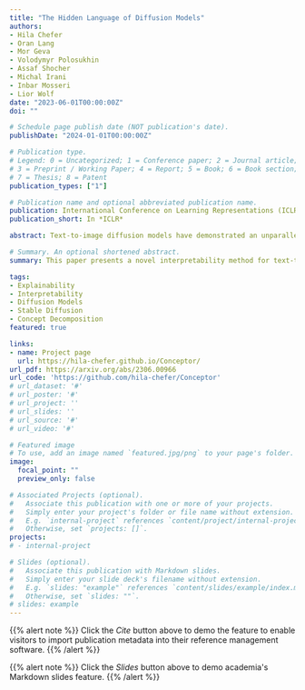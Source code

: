 ```yaml
---
title: "The Hidden Language of Diffusion Models"
authors:
- Hila Chefer
- Oran Lang
- Mor Geva
- Volodymyr Polosukhin 
- Assaf Shocher
- Michal Irani
- Inbar Mosseri
- Lior Wolf
date: "2023-06-01T00:00:00Z"
doi: ""

# Schedule page publish date (NOT publication's date).
publishDate: "2024-01-01T00:00:00Z"

# Publication type.
# Legend: 0 = Uncategorized; 1 = Conference paper; 2 = Journal article;
# 3 = Preprint / Working Paper; 4 = Report; 5 = Book; 6 = Book section;
# 7 = Thesis; 8 = Patent
publication_types: ["1"]

# Publication name and optional abbreviated publication name.
publication: International Conference on Learning Representations (ICLR)
publication_short: In *ICLR*

abstract: Text-to-image diffusion models have demonstrated an unparalleled ability to generate high-quality, diverse images from a textual prompt. However, the internal representations learned by these models remain an enigma. In this work, we present Conceptor, a novel method to interpret the internal representation of a textual concept by a diffusion model. This interpretation is obtained by decomposing the concept into a small set of human-interpretable textual elements. Applied over the state-of-the-art Stable Diffusion model, Conceptor reveals non-trivial structures in the representations of concepts. For example, we find surprising visual connections between concepts, that transcend their textual semantics. We additionally discover concepts that rely on mixtures of exemplars, biases, renowned artistic styles, or a simultaneous fusion of multiple meanings of the concept. Through a large battery of experiments, we demonstrate Conceptor's ability to provide meaningful, robust, and faithful decompositions for a wide variety of abstract, concrete, and complex textual concepts, while allowing to naturally connect each decomposition element to its corresponding visual impact on the generated images.

# Summary. An optional shortened abstract.
summary: This paper presents a novel interpretability method for text-to-image diffusion models. The method uses the model's textual space to explain how diverse images are generated from text prompts. Given a textual concept (e.g., "a president"), the method generates exemplar images from the model, and learns to decompose the concept into a small set of interpretable tokens from the model's vocabulary, uncovering intriguing semantic connection, biases, and more. 

tags:
- Explainability
- Interpretability
- Diffusion Models 
- Stable Diffusion
- Concept Decomposition
featured: true

links:
- name: Project page
  url: https://hila-chefer.github.io/Conceptor/
url_pdf: https://arxiv.org/abs/2306.00966
url_code: 'https://github.com/hila-chefer/Conceptor'
# url_dataset: '#'
# url_poster: '#'
# url_project: ''
# url_slides: ''
# url_source: '#'
# url_video: '#'

# Featured image
# To use, add an image named `featured.jpg/png` to your page's folder. 
image:
  focal_point: ""
  preview_only: false

# Associated Projects (optional).
#   Associate this publication with one or more of your projects.
#   Simply enter your project's folder or file name without extension.
#   E.g. `internal-project` references `content/project/internal-project/index.md`.
#   Otherwise, set `projects: []`.
projects:
# - internal-project

# Slides (optional).
#   Associate this publication with Markdown slides.
#   Simply enter your slide deck's filename without extension.
#   E.g. `slides: "example"` references `content/slides/example/index.md`.
#   Otherwise, set `slides: ""`.
# slides: example
---
```


{{% alert note %}}
Click the *Cite* button above to demo the feature to enable visitors to import publication metadata into their reference management software.
{{% /alert %}}

{{% alert note %}}
Click the *Slides* button above to demo academia's Markdown slides feature.
{{% /alert %}}

[comment]: <> (![]&#40;featured.png&#41;)
